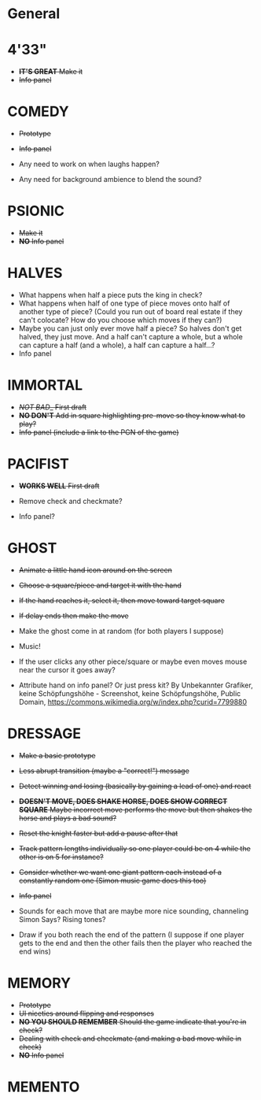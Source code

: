 # General

# 4'33"

- ~~__IT'S GREAT__ Make it~~
- ~~Info panel~~

# COMEDY

- ~~Prototype~~
- ~~Info panel~~

- Any need to work on when laughs happen?
- Any need for background ambience to blend the sound?

# PSIONIC

- ~~Make it~~
- ~~__NO__ Info panel~~

# HALVES

- What happens when half a piece puts the king in check?
- What happens when half of one type of piece moves onto half of another type of piece? (Could you run out of board real estate if they can't colocate? How do you choose which moves if they can?)
- Maybe you can just only ever move half a piece? So halves don't get halved, they just move. And a half can't capture a whole, but a whole can capture a half (and a whole), a half can capture a half...?
- Info panel

# IMMORTAL

- ~~_NOT BAD__ First draft~~
- ~~__NO DON'T__ Add in square highlighting pre-move so they know what to play?~~
- ~~Info panel (include a link to the PGN of the game)~~

# PACIFIST

- ~~__WORKS WELL__ First draft~~
- Remove check and checkmate?

- Info panel?

# GHOST

- ~~Animate a little hand icon around on the screen~~
- ~~Choose a square/piece and target it with the hand~~
- ~~If the hand reaches it, select it, then move toward target square~~
- ~~If delay ends then make the move~~

- Make the ghost come in at random (for both players I suppose)
- Music!
- If the user clicks any other piece/square or maybe even moves mouse near the cursor it goes away?
- Attribute hand on info panel? Or just press kit? By Unbekannter Grafiker, keine Schöpfungshöhe - Screenshot, keine Schöpfungshöhe, Public Domain, https://commons.wikimedia.org/w/index.php?curid=7799880

# DRESSAGE

- ~~Make a basic prototype~~
- ~~Less abrupt transition (maybe a "correct!") message~~
- ~~Detect winning and losing (basically by gaining a lead of one) and react~~
- ~~__DOESN'T MOVE, DOES SHAKE HORSE, DOES SHOW CORRECT SQUARE__ Maybe incorrect move performs the move but then shakes the horse and plays a bad sound?~~
- ~~Reset the knight faster but add a pause after that~~
- ~~Track pattern lengths individually so one player could be on 4 while the other is on 5 for instance?~~
- ~~Consider whether we want one giant pattern each instead of a constantly random one (Simon music game does this too)~~
- ~~Info panel~~

- Sounds for each move that are maybe more nice sounding, channeling Simon Says? Rising tones?
- Draw if you both reach the end of the pattern (I suppose if one player gets to the end and then the other fails then the player who reached the end wins)

# MEMORY

- ~~Prototype~~
- ~~UI niceties around flipping and responses~~
- ~~__NO YOU SHOULD REMEMBER__ Should the game indicate that you're in check?~~
- ~~Dealing with check and checkmate (and making a bad move while in check)~~
- ~~__NO__ Info panel~~

# MEMENTO
